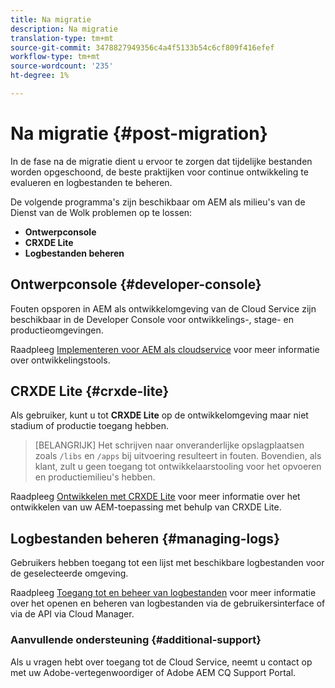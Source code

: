 ```yaml
---
title: Na migratie
description: Na migratie
translation-type: tm+mt
source-git-commit: 3478827949356c4a4f5133b54c6cf809f416efef
workflow-type: tm+mt
source-wordcount: '235'
ht-degree: 1%

---
```



# Na migratie {#post-migration}

In de fase na de migratie dient u ervoor te zorgen dat tijdelijke bestanden worden opgeschoond, de beste praktijken voor continue ontwikkeling te evalueren en logbestanden te beheren.

De volgende programma&#39;s zijn beschikbaar om AEM als milieu&#39;s van de Dienst van de Wolk problemen op te lossen:

* **Ontwerpconsole**
* **CRXDE Lite**
* **Logbestanden beheren**


## Ontwerpconsole {#developer-console}

Fouten opsporen in AEM als ontwikkelomgeving van de Cloud Service zijn beschikbaar in de Developer Console voor ontwikkelings-, stage- en productieomgevingen.

Raadpleeg [Implementeren voor AEM als cloudservice](https://docs.adobe.com/content/help/en/experience-manager-cloud-service/implementing/developing/development-guidelines.html#aem-as-a-cloud-service-development-tools) voor meer informatie over ontwikkelingstools.

## CRXDE Lite {#crxde-lite}

Als gebruiker, kunt u tot **CRXDE Lite** op de ontwikkelomgeving maar niet stadium of productie toegang hebben.

>[BELANGRIJK]
>Het schrijven naar onveranderlijke opslagplaatsen zoals `/libs` en `/apps` bij uitvoering resulteert in fouten. Bovendien, als klant, zult u geen toegang tot ontwikkelaarstooling voor het opvoeren en productiemilieu&#39;s hebben.

Raadpleeg [Ontwikkelen met CRXDE Lite](https://docs.adobe.com/help/en/experience-manager-65/developing/devtools/developing-with-crxde-lite.html) voor meer informatie over het ontwikkelen van uw AEM-toepassing met behulp van CRXDE Lite.

## Logbestanden beheren {#managing-logs}

Gebruikers hebben toegang tot een lijst met beschikbare logbestanden voor de geselecteerde omgeving.

Raadpleeg [Toegang tot en beheer van logbestanden](https://docs.adobe.com/content/help/en/experience-manager-cloud-service/implementing/using-cloud-manager/manage-logs.html) voor meer informatie over het openen en beheren van logbestanden via de gebruikersinterface of via de API via Cloud Manager.

### Aanvullende ondersteuning {#additional-support}

Als u vragen hebt over toegang tot de Cloud Service, neemt u contact op met uw Adobe-vertegenwoordiger of Adobe AEM CQ Support Portal.
